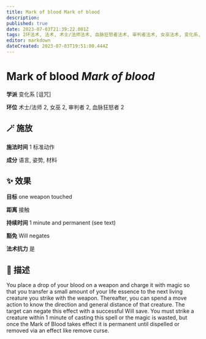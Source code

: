 ```yaml
---
title: Mark of blood Mark of blood
description: 
published: true
date: 2023-07-03T21:39:22.001Z
tags: 2环法术, 法术, 术士/法师法术, 血脉狂怒者法术, 审判者法术, 女巫法术, 变化系, 诅咒
editor: markdown
dateCreated: 2023-07-03T19:51:00.444Z
---
```


# **Mark of blood** *Mark of blood*

**学派** 变化系 \[诅咒\] 

**环位** 术士/法师 2, 女巫 2, 审判者 2, 血脉狂怒者 2

## 🪄 施放

**施法时间** 1 标准动作

**成分** 语言, 姿势, 材料

## ✨ 效果 

**目标** one weapon touched 

**距离** 接触  

**持续时间** 1 minute and permanent (see text) 

**豁免** Will negates

**法术抗力** 是

## 📖 描述

You place a drop of your blood on a weapon and charge it with magic so that you transfer a small amount of your life essence to the next living creature you strike with the weapon. Thereafter, you can spend a move action to know the direction and general distance of that creature. The target can negate this effect with a successful Will save. You must strike a creature within 1 minute of casting this spell or the magic is wasted, but once the Mark of Blood takes effect it is permanent until dispelled or removed via an effect like remove curse.
    